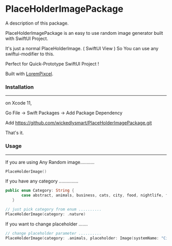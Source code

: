 # PlaceHolderImagePackage

A description of this package.

PlaceHolderImagePackage is an easy to use random image generator built with SwiftUI Project.

It's just a normal PlaceHolderImage. ( SwiftUI View )
So You can use any swiftui-modifier to this. 

Perfect for Quick-Prototype SwiftUI Project !

Built with [LoremPixcel](http://lorempixel.com).


### Installation
---

on Xcode 11, 

Go File -> Swift Packages -> Add Package Dependency

Add https://github.com/wickedlysmart/PlaceHolderImagePackage.git

That's it. 


### Usage
---

If you are using Any Random image...........

```swift 
PlaceHolderImage()
``` 

If you have any category ...............

```swift
public enum Category: String {
       case abstract, animals, business, cats, city, food, nightlife, fashion, people, nature, sports, technics, transport
   }
```

```swift 
// just pick category from enum ..........
PlaceHolderImage(category: .nature)
``` 

If you want to change placeholder .......

```swift 
// change placeholder parameter ..........
PlaceHolderImage(category: .animals, placeholder: Image(systemName: "Circle"))
``` 
